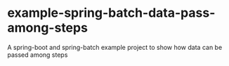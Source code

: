 # example-spring-batch-data-pass-among-steps
A spring-boot and spring-batch example project to show how data can be passed among steps
